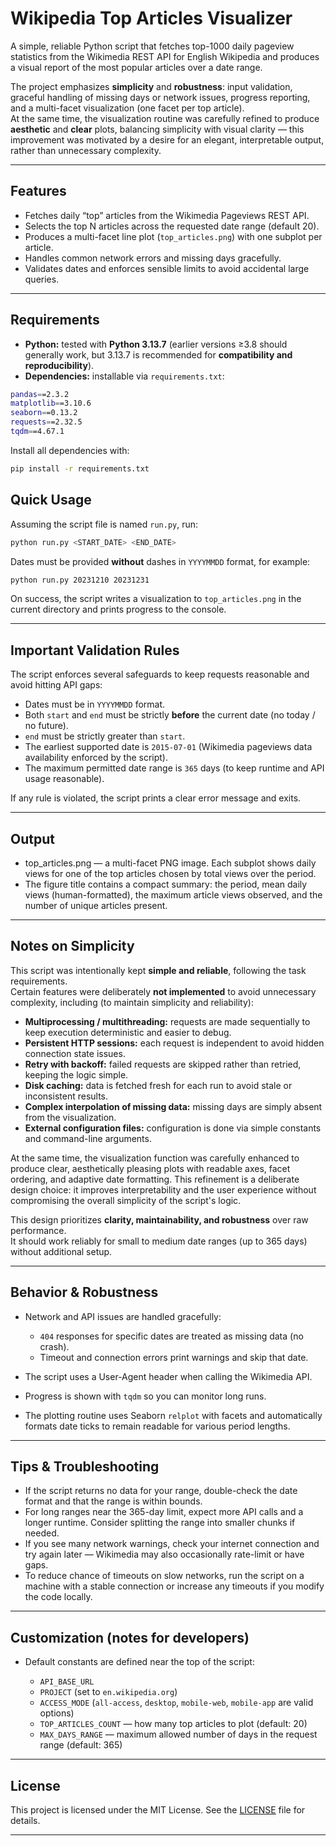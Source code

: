 # Wikipedia Top Articles Visualizer

A simple, reliable Python script that fetches top-1000 daily pageview statistics from the Wikimedia REST API for English Wikipedia and produces a visual report of the most popular articles over a date range.

The project emphasizes **simplicity** and **robustness**: input validation, graceful handling of missing days or network issues, progress reporting, and a multi-facet visualization (one facet per top article).  
At the same time, the visualization routine was carefully refined to produce **aesthetic** and **clear** plots, balancing simplicity with visual clarity — this improvement was motivated by a desire for an elegant, interpretable output, rather than unnecessary complexity.

---

## Features

* Fetches daily “top” articles from the Wikimedia Pageviews REST API.
* Selects the top N articles across the requested date range (default 20).
* Produces a multi-facet line plot (`top_articles.png`) with one subplot per article.
* Handles common network errors and missing days gracefully.
* Validates dates and enforces sensible limits to avoid accidental large queries.

---

## Requirements

- **Python:** tested with **Python 3.13.7** (earlier versions ≥3.8 should generally work, but 3.13.7 is recommended for **compatibility and reproducibility**).
- **Dependencies:** installable via `requirements.txt`:

```bash
pandas==2.3.2
matplotlib==3.10.6
seaborn==0.13.2
requests==2.32.5
tqdm==4.67.1
```

Install all dependencies with:

```bash
pip install -r requirements.txt
```



## Quick Usage

Assuming the script file is named `run.py`, run:

```bash
python run.py <START_DATE> <END_DATE>
```

Dates must be provided **without** dashes in `YYYYMMDD` format, for example:

```bash
python run.py 20231210 20231231
```

On success, the script writes a visualization to `top_articles.png` in the current directory and prints progress to the console.

---

## Important Validation Rules

The script enforces several safeguards to keep requests reasonable and avoid hitting API gaps:

* Dates must be in `YYYYMMDD` format.
* Both `start` and `end` must be strictly **before** the current date (no today / no future).
* `end` must be strictly greater than `start`.
* The earliest supported date is `2015-07-01` (Wikimedia pageviews data availability enforced by the script).
* The maximum permitted date range is `365` days (to keep runtime and API usage reasonable).

If any rule is violated, the script prints a clear error message and exits.

---

## Output

* top_articles.png — a multi-facet PNG image. Each subplot shows daily views for one of the top articles chosen by total views over the period.
* The figure title contains a compact summary: the period, mean daily views (human-formatted), the maximum article views observed, and the number of unique articles present.


---

## Notes on Simplicity

This script was intentionally kept **simple and reliable**, following the task requirements.  
Certain features were deliberately **not implemented** to avoid unnecessary complexity, including (to maintain simplicity and reliability):

- **Multiprocessing / multithreading:** requests are made sequentially to keep execution deterministic and easier to debug.
- **Persistent HTTP sessions:** each request is independent to avoid hidden connection state issues.
- **Retry with backoff:** failed requests are skipped rather than retried, keeping the logic simple.
- **Disk caching:** data is fetched fresh for each run to avoid stale or inconsistent results.
- **Complex interpolation of missing data:** missing days are simply absent from the visualization.
- **External configuration files:** configuration is done via simple constants and command-line arguments.

At the same time, the visualization function was carefully enhanced to produce clear, aesthetically pleasing plots with readable axes, facet ordering, and adaptive date formatting. This refinement is a deliberate design choice: it improves interpretability and the user experience without compromising the overall simplicity of the script's logic.

This design prioritizes **clarity, maintainability, and robustness** over raw performance.  
It should work reliably for small to medium date ranges (up to 365 days) without additional setup.

---

## Behavior & Robustness

* Network and API issues are handled gracefully:

  * `404` responses for specific dates are treated as missing data (no crash).
  * Timeout and connection errors print warnings and skip that date.
* The script uses a User-Agent header when calling the Wikimedia API.
* Progress is shown with `tqdm` so you can monitor long runs.
* The plotting routine uses Seaborn `relplot` with facets and automatically formats date ticks to remain readable for various period lengths.

---

## Tips & Troubleshooting

* If the script returns no data for your range, double-check the date format and that the range is within bounds.
* For long ranges near the 365-day limit, expect more API calls and a longer runtime. Consider splitting the range into smaller chunks if needed.
* If you see many network warnings, check your internet connection and try again later — Wikimedia may also occasionally rate-limit or have gaps.
* To reduce chance of timeouts on slow networks, run the script on a machine with a stable connection or increase any timeouts if you modify the code locally.

---

## Customization (notes for developers)

* Default constants are defined near the top of the script:

  * `API_BASE_URL`
  * `PROJECT` (set to `en.wikipedia.org`)
  * `ACCESS_MODE` (`all-access`, `desktop`, `mobile-web`, `mobile-app` are valid options)
  * `TOP_ARTICLES_COUNT` — how many top articles to plot (default: 20)
  * `MAX_DAYS_RANGE` — maximum allowed number of days in the request range (default: 365)

---

## License

This project is licensed under the MIT License. See the [LICENSE](LICENSE) file for details.

---
